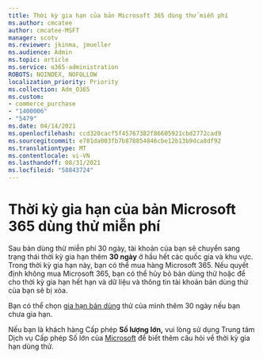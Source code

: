 ```yaml
---
title: Thời kỳ gia hạn của bản Microsoft 365 dùng thử miễn phí
ms.author: cmcatee
author: cmcatee-MSFT
manager: scotv
ms.reviewer: jkinma, jmueller
ms.audience: Admin
ms.topic: article
ms.service: o365-administration
ROBOTS: NOINDEX, NOFOLLOW
localization_priority: Priority
ms.collection: Adm_O365
ms.custom:
- commerce_purchase
- "1400006"
- "5479"
ms.date: 04/14/2021
ms.openlocfilehash: ccd320cacf5f45767382f86605921cbd2772cad9
ms.sourcegitcommit: e781da003fb7b878854846cbe12b13b9dca8df92
ms.translationtype: MT
ms.contentlocale: vi-VN
ms.lasthandoff: 08/31/2021
ms.locfileid: "58843724"
---
```

# <a name="grace-period-for-microsoft-365-free-trial"></a>Thời kỳ gia hạn của bản Microsoft 365 dùng thử miễn phí

Sau bản dùng thử miễn phí 30 ngày, tài khoản của bạn sẽ chuyển sang trạng thái thời kỳ gia hạn thêm **30 ngày** ở hầu hết các quốc gia và khu vực. Trong thời kỳ gia hạn này, bạn có thể mua hàng Microsoft 365. Nếu quyết định không mua Microsoft 365, bạn [](https://docs.microsoft.com/microsoft-365/commerce/subscriptions/cancel-your-subscription?view=o365-worldwide) có thể hủy bỏ bản dùng thử hoặc để cho thời kỳ gia hạn hết hạn và dữ liệu và thông tin tài khoản bản dùng thử của bạn sẽ bị xóa.

Bạn có thể chọn [gia hạn bản dùng](https://docs.microsoft.com/microsoft-365/commerce/extend-your-trial) thử của mình thêm 30 ngày nếu bạn chưa gia hạn.

Nếu bạn là khách hàng Cấp phép **Số lượng lớn,** vui lòng sử dụng Trung tâm Dịch vụ Cấp phép Số lớn của [Microsoft](https://support.microsoft.com/help/4471406/how-to-contact-the-microsoft-volume-licensing-service-center) để biết thêm câu hỏi về thời kỳ gia hạn dùng thử.

